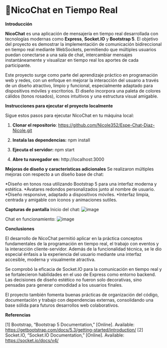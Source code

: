 # 💬NicoChat en Tiempo Real

**Introducción**

**NicoChat** es una aplicación de mensajería en tiempo real desarrollada con tecnologías modernas como **Express**, 
**Socket.IO** y **Bootstrap 5**. El objetivo del proyecto es demostrar la implementación de comunicación bidireccional 
en tiempo real mediante WebSockets, permitiendo que múltiples usuarios puedan conectarse a una sala de chat, intercambiar 
mensajes instantáneamente y visualizar en tiempo real los aportes de cada participante.

Este proyecto surge como parte del aprendizaje práctico en programación web y redes, con un enfoque en mejorar la interacción
del usuario a través de un diseño atractivo, limpio y funcional, especialmente adaptado para dispositivos móviles y escritorios. 
El diseño incorpora una paleta de colores cálidos (tonos rosados), íconos intuitivos y una estructura visual amigable.

**Instrucciones para ejecutar el proyecto localmente**

Sigue estos pasos para ejecutar NicoChat en tu máquina local:

1. **Clonar el repositorio**:
https://github.com/Nicole352/Espe-Chat-Diaz-Nicole.git

2. **Instala las dependencias:**
npm install

3. **Ejecuta el servidor:**
npm start

4. **Abre tu navegador en:**
http://localhost:3000


**Mejoras de diseño y características adicionales**
Se realizaron múltiples mejoras con respecto a un diseño base de chat:

*Diseño en tonos rosa utilizando Bootstrap 5 para una interfaz moderna y estética.
*Avatares redondos personalizados junto al nombre de usuario.
*Diseño responsive, adaptado a dispositivos móviles.
*Interfaz limpia, centrada y amigable con íconos y animaciones sutiles.

**Capturas de pantalla**
Inicio del chat:
![image](https://github.com/user-attachments/assets/519f0119-687b-4953-9342-f0c1187fa9cb)

Chat en funcionamiento:
![image](https://github.com/user-attachments/assets/c0f79b97-ec04-4311-9b9f-6c8a391eb57b)

**Conclusiones**

El desarrollo de NicoChat permitió aplicar en la práctica conceptos fundamentales de la programación en tiempo real, 
el trabajo con eventos y la interacción cliente-servidor. Además de la funcionalidad técnica, se le dio especial énfasis 
a la experiencia del usuario mediante una interfaz accesible, moderna y visualmente atractiva.

Se comprobó la eficacia de Socket.IO para la comunicación en tiempo real y se fortalecieron habilidades en el uso de Express 
como entorno backend. Las decisiones de diseño estético no fueron solo decorativas, sino pensadas para generar comodidad a los usuarios finales.

El proyecto también fomenta buenas prácticas de organización del código, documentación y trabajo con dependencias externas, consolidando 
una base sólida para futuros desarrollos web colaborativos.

**Referencias**

[1] Bootstrap, “Bootstrap 5 Documentation,” [Online]. Available: https://getbootstrap.com/docs/5.3/getting-started/introduction/
[2] Socket.IO, “Socket.IO Documentation,” [Online]. Available: https://socket.io/docs/v4/


